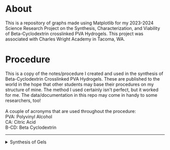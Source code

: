 # About
This is a repository of graphs made using Matplotlib for my 2023-2024 Science Research Project on the Synthesis, Characterization, and Viability of Beta-Cyclodextrin crosslinked PVA Hydrogels. This project was associated with Charles Wright Academy in Tacoma, WA.

# Procedure
This is a copy of the notes/procedure I created and used in the synthesis of Beta-Cyclodextrin Crosslinked PVA Hydrogels. These are published to the world in the hope that other students may base their procedures on my structure of mine. The method I used certainly isn't perfect, but it worked for me. The data/documentation in this repo may come in handy to some researchers, too!  
<br>
A couple of acronyms that are used throughout the procedure:  
PVA: Polyvinyl Alcohol  
CA: Citric Acid  
B-CD: Beta Cyclodextrin  

---
<details>
<summary>Synthesis of Gels</summary>  
<br>
These may be a bit redundant, but going to this level of detail helped me be organized and operate more efficiently when working in the lab.

### PVA + CA Hydrogel (Control)  
15.00g PVA to 90mL dH2O  
Stir at 70-80C for 3h then at 40-50C overnight (~18h)  
Placed solution under vacuum to remove air bubbles  
Add 10mL of 0.10M CA  
Transfer solution into molds (I used Petri dishes. If I were to do this project again, I would use a silicone/more flexible mold.)  
Place in a 100C oven for 12h  

### PVA/B-CD(4:1) + CA Hydrogel
15.00g PVA to 90mL dH2O  
Add 3.75g B-CD to reach a PVA/B-CD weight ratio of 4:1  
Stir at 70-80C for 3h then at 40-50C overnight (~18h)  
Placed solution under vacuum to remove air bubbles  
Add 10mL of 0.10M CA  
Transfer solution into molds  
Place in a 100C oven for 12h  

### PVA/B-CD(2:1) + CA Hydrogel
15.00g PVA to 90mL dH2O  
Add 7g B-CD to reach a PVA/B-CD weight ratio of 4:1  
Stir at 70-80C for 3h then at 40-50C overnight (~18h)  
Placed solution under vacuum to remove air bubbles  
Add 10mL of 0.10M CA  
Transfer solution into molds  
Place in a 100C oven for 12h  


### PVA/B-CD(4:1) Hydrogel 
Add 15.00g PVA to 100mL dH2O  
Add 3.75g B-CD to reach a PVA/B-CD weight ratio of 4:1  
Stir at 70-80C for 3h then at 40-50C overnight (~18h)  
Placed solution under vacuum to remove air bubbles  
Transfer solution into molds  
Place in a 100C oven for 12h  
</details>













